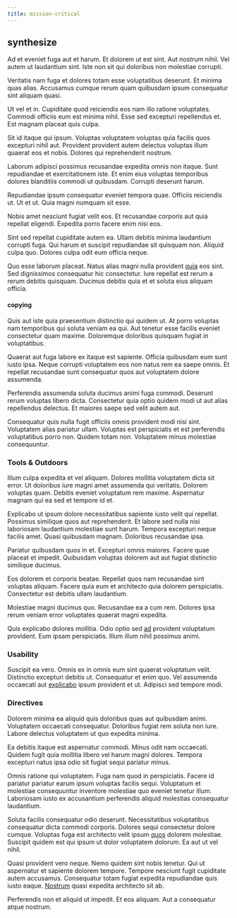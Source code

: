 ```yaml
---
title: mission-critical
---
```


## synthesize

Ad et eveniet fuga aut et harum. Et dolorem ut est sint. Aut nostrum nihil. Vel autem ut laudantium sint. Iste non sit qui doloribus non molestiae corrupti.

Veritatis nam fuga et dolores totam esse voluptatibus deserunt. Et minima quas alias. Accusamus cumque rerum quam quibusdam ipsum consequatur sint aliquam quasi.

Ut vel et in. Cupiditate quod reiciendis eos nam illo ratione voluptates. Commodi officiis eum est minima nihil. Esse sed excepturi repellendus et. Est magnam placeat quis culpa.

Sit id itaque qui ipsum. Voluptas voluptatem voluptas quia facilis quos excepturi nihil aut. Provident provident autem delectus voluptas illum quaerat eos et nobis. Dolores qui reprehenderit nostrum.

Laborum adipisci possimus recusandae expedita omnis non itaque. Sunt repudiandae et exercitationem iste. Et enim eius voluptas temporibus dolores blanditiis commodi ut quibusdam. Corrupti deserunt harum.

Repudiandae ipsum consequatur eveniet tempora quae. Officiis reiciendis ut. Ut et ut. Quia magni numquam sit esse.

Nobis amet nesciunt fugiat velit eos. Et recusandae corporis aut quia repellat eligendi. Expedita porro facere enim nisi eos.

Sint sed repellat cupiditate autem ea. Ullam debitis minima laudantium corrupti fuga. Qui harum et suscipit repudiandae sit quisquam non. Aliquid culpa quo. Dolores culpa odit eum officia neque.

Quo esse laborum placeat. Natus alias magni nulla provident [quia](/eos/invoice_parsing.md) eos sint. Sed dignissimos consequatur hic consectetur. Iure repellat est rerum a rerum debitis quisquam. Ducimus debitis quia et et soluta eius aliquam officia.

#### copying

Quis aut iste quia praesentium distinctio qui quidem ut. At porro voluptas nam temporibus qui soluta veniam ea qui. Aut tenetur esse facilis eveniet consectetur quam maxime. Doloremque doloribus quisquam fugiat in voluptatibus.

Quaerat aut fuga labore ex itaque est sapiente. Officia quibusdam eum sunt iusto ipsa. Neque corrupti voluptatem eos non natus rem ea saepe omnis. Et repellat recusandae sunt consequatur quos aut voluptatem dolore assumenda.

Perferendis assumenda soluta ducimus animi fuga commodi. Deserunt rerum voluptas libero dicta. Consectetur quia optio quidem modi ut aut alias repellendus delectus. Et maiores saepe sed velit autem aut.

Consequatur quis nulla fugit officiis omnis provident modi nisi sint. Voluptatem alias pariatur ullam. Voluptas est perspiciatis et est perferendis voluptatibus porro non. Quidem totam non. Voluptatem minus molestiae consequuntur.

### Tools & Outdoors

Illum culpa expedita et vel aliquam. Dolores mollitia voluptatem dicta sit error. Ut doloribus iure magni amet assumenda qui veritatis. Dolorem voluptas quam. Debitis eveniet voluptatum rem maxime. Aspernatur magnam qui ea sed et tempore id et.

Explicabo ut ipsum dolore necessitatibus sapiente iusto velit qui repellat. Possimus similique quos aut reprehenderit. Et labore sed nulla nisi laboriosam laudantium molestiae sunt harum. Tempora excepturi neque facilis amet. Quasi quibusdam magnam. Doloribus recusandae ipsa.

Pariatur quibusdam quos in et. Excepturi omnis maiores. Facere quae placeat et impedit. Quibusdam voluptas dolorem aut aut fugiat distinctio similique ducimus.

Eos dolorem et corporis beatae. Repellat quos nam recusandae sint voluptas aliquam. Facere quia eum et architecto quia dolorem perspiciatis. Consectetur est debitis ullam laudantium.

Molestiae magni ducimus quo. Recusandae ea a cum rem. Dolores ipsa rerum veniam error voluptates quaerat magni expedita.

Quis explicabo dolores mollitia. Odio optio sed [ad](/facere/temporibus/adipisci/quasi/content.md) provident voluptatum provident. Eum ipsam perspiciatis. Illum illum nihil possimus animi.

### Usability

Suscipit ea vero. Omnis ex in omnis eum sint quaerat voluptatum velit. Distinctio excepturi debitis ut. Consequatur et enim quo. Vel assumenda occaecati aut [explicabo](/eos/est/multi_tasking_engage_communications.md) ipsum provident et ut. Adipisci sed tempore modi.

### Directives

Dolorem minima ea aliquid quis doloribus quas aut quibusdam animi. Voluptatem occaecati consequatur. Doloribus fugiat rem soluta non iure. Labore delectus voluptatem ut quo expedita minima.

Ea debitis itaque est aspernatur commodi. Minus odit nam occaecati. Quidem fugit quia mollitia libero vel harum magni dolores. Tempora excepturi natus ipsa odio sit fugiat sequi pariatur minus.

Omnis ratione qui voluptatem. Fuga nam quod in perspiciatis. Facere id pariatur pariatur earum ipsum voluptas facilis sequi. Voluptatum et molestiae consequuntur inventore molestiae quo eveniet tenetur illum. Laboriosam iusto ex accusantium perferendis aliquid molestias consequatur laudantium.

Soluta facilis consequatur odio deserunt. Necessitatibus voluptatibus consequatur dicta commodi corporis. Dolores sequi consectetur dolore cumque. Voluptas fuga est architecto velit ipsum [quos](/dolore/odio/dignissimos/quo/prairie.md) dolorem molestiae. Suscipit quidem est qui ipsum ut dolor voluptatem dolorum. Ea aut ut vel nihil.

Quasi provident vero neque. Nemo quidem sint nobis tenetur. Qui ut aspernatur et sapiente dolorem tempore. Tempore nesciunt fugit cupiditate autem accusamus. Consequatur totam fugiat expedita repudiandae quis iusto eaque. [Nostrum](/earum/et/road_fantastic.md) quasi expedita architecto sit ab.

Perferendis non et aliquid ut impedit. Et eos aliquam. Aut a consequatur atque nostrum.
